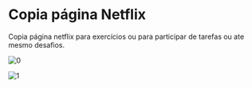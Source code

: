 # Copia página Netflix
 Copia página netflix para exercícios ou para participar de tarefas ou ate mesmo desafios. 
 
![0](https://github.com/eliasdossantos/Copia-pagina-Netflix/assets/105184013/616d2e43-c2a8-4784-80ac-a48f9b699fe3)
 
![1](https://github.com/eliasdossantos/Copia-pagina-Netflix/assets/105184013/66ad6bf8-4b82-4011-9b8c-573c1e32d3fe)

